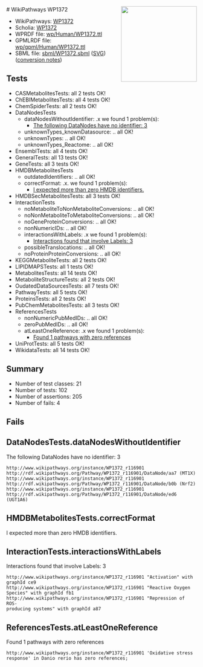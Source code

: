 <img style="float: right; width: 200px" src="../logo.png" />
# WikiPathways WP1372

* WikiPathways: [WP1372](https://identifiers.org/wikipathways:WP1372)
* Scholia: [WP1372](https://scholia.toolforge.org/wikipathways/WP1372)
* WPRDF file: [wp/Human/WP1372.ttl](../wp/Human/WP1372.ttl)
* GPMLRDF file: [wp/gpml/Human/WP1372.ttl](../wp/gpml/Human/WP1372.ttl)
* SBML file: [sbml/WP1372.sbml](../sbml/WP1372.sbml) ([SVG](../sbml/WP1372.svg)) ([conversion notes](../sbml/WP1372.txt))

## Tests
* CASMetabolitesTests: all 2 tests OK!
* ChEBIMetabolitesTests: all 4 tests OK!
* ChemSpiderTests: all 2 tests OK!
* DataNodesTests
    * dataNodesWithoutIdentifier: .x we found 1 problem(s):
        * [The following DataNodes have no identifier: 3](#d2d32fa2)
    * unknownTypes_knownDatasource: .. all OK!
    * unknownTypes: .. all OK!
    * unknownTypes_Reactome: .. all OK!
* EnsemblTests: all 4 tests OK!
* GeneralTests: all 13 tests OK!
* GeneTests: all 3 tests OK!
* HMDBMetabolitesTests
    * outdatedIdentifiers: .. all OK!
    * correctFormat: .x. we found 1 problem(s):
        * [I expected more than zero HMDB identifiers.](#ad154c1e)
* HMDBSecMetabolitesTests: all 3 tests OK!
* InteractionTests
    * noMetaboliteToNonMetaboliteConversions: .. all OK!
    * noNonMetaboliteToMetaboliteConversions: .. all OK!
    * noGeneProteinConversions: .. all OK!
    * nonNumericIDs: .. all OK!
    * interactionsWithLabels: .x we found 1 problem(s):
        * [Interactions found that involve Labels: 3](#630d267a)
    * possibleTranslocations: .. all OK!
    * noProteinProteinConversions: .. all OK!
* KEGGMetaboliteTests: all 2 tests OK!
* LIPIDMAPSTests: all 1 tests OK!
* MetabolitesTests: all 14 tests OK!
* MetaboliteStructureTests: all 2 tests OK!
* OudatedDataSourcesTests: all 7 tests OK!
* PathwayTests: all 5 tests OK!
* ProteinsTests: all 2 tests OK!
* PubChemMetabolitesTests: all 3 tests OK!
* ReferencesTests
    * nonNumericPubMedIDs: .. all OK!
    * zeroPubMedIDs: .. all OK!
    * atLeastOneReference: .x we found 1 problem(s):
        * [Found 1 pathways with zero references](#35eb778e)
* UniProtTests: all 5 tests OK!
* WikidataTests: all 14 tests OK!


## Summary

* Number of test classes: 21
* Number of tests: 102
* Number of assertions: 205
* Number of fails: 4

## Fails

<a name="d2d32fa2" />

## DataNodesTests.dataNodesWithoutIdentifier

The following DataNodes have no identifier: 3
```
http://www.wikipathways.org/instance/WP1372_r116901 http://rdf.wikipathways.org/Pathway/WP1372_r116901/DataNode/aa7 (MT1X)
http://www.wikipathways.org/instance/WP1372_r116901 http://rdf.wikipathways.org/Pathway/WP1372_r116901/DataNode/b0b (Nrf2)
http://www.wikipathways.org/instance/WP1372_r116901 http://rdf.wikipathways.org/Pathway/WP1372_r116901/DataNode/ed6 (UGT1A6)
```

<a name="ad154c1e" />

## HMDBMetabolitesTests.correctFormat

I expected more than zero HMDB identifiers.
<a name="630d267a" />

## InteractionTests.interactionsWithLabels

Interactions found that involve Labels: 3
```
http://www.wikipathways.org/instance/WP1372_r116901 "Activation" with graphId ce9
http://www.wikipathways.org/instance/WP1372_r116901 "Reactive Oxygen Species" with graphId fb1
http://www.wikipathways.org/instance/WP1372_r116901 "Repression of ROS-
producing systems" with graphId a87
```

<a name="35eb778e" />

## ReferencesTests.atLeastOneReference

Found 1 pathways with zero references
```
http://www.wikipathways.org/instance/WP1372_r116901 'Oxidative stress response' in Danio rerio has zero references; 
```

